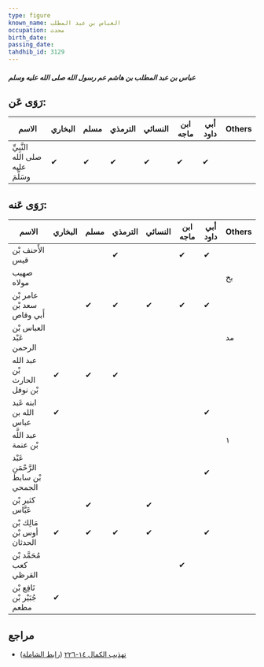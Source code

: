 ```yaml
---
type: figure
known_name: العباس بن عبد المطلب
occupation: محدث
birth_date:
passing_date:
tahdhib_id: 3129
---
```

##### عباس بن عبد المطلب بن هاشم عم رسول الله صلى الله عليه وسلم

## رَوَى عَن:
| الاسم                             | البخاري | مسلم | الترمذي | النسائي | ابن ماجه | أبي داود | Others |
| --------------------------------- | ------- | ---- | ------- | ------- | -------- | -------- | ------ |
| النَّبِيِّ صلى الله عليه وسَلَّمَ | ✔       | ✔    | ✔       | ✔       | ✔        | ✔        |        |
## رَوَى عَنه:
| الاسم                             | البخاري | مسلم | الترمذي | النسائي | ابن ماجه | أبي داود | Others |
| --------------------------------- | ------- | ---- | ------- | ------- | -------- | -------- | ------ |
| الأَحنف بْن قيس                   |         |      | ✔       |         | ✔        | ✔        |        |
| صهيب مولاه                        |         |      |         |         |          |          | بخ     |
| عامر بْن سعد بْن أَبي وقاص        |         | ✔    | ✔       | ✔       | ✔        | ✔        |        |
| العباس بْن عَبْد الرحمن           |         |      |         |         |          |          | مد     |
| عبد الله بْن الحارث بْن نوفل      | ✔       | ✔    | ✔       |         |          |          |        |
| ابنه عَبد الله بن عباس            | ✔       |      |         |         |          | ✔        |        |
| عبد اللَّه بْن عنمة               |         |      |         |         |          |          | ١      |
| عَبْد الرَّحْمَنِ بْن سابط الجمحي |         |      |         |         |          | ✔        |        |
| كثير بْن عَبَّاس                  |         | ✔    |         | ✔       |          |          |        |
| مَالِك بْن أوس بْن الحدثان        | ✔       | ✔    | ✔       | ✔       |          | ✔        |        |
| مُحَمَّد بْن كعب القرظي           |         |      |         |         | ✔        |          |        |
| نَافِع بْن جُبَيْر بْن مطعم       | ✔       |      |         |         |          |          |        |
## مراجع
- [تهذيب الكمال ١٤-٢٢٦](obsidian://open?vault=Tahdhib-al-Kamal&file=Figures/٣١٢٩-عباس%20بن%20عبد%20المطلب%20بن%20هاشم%20عم%20رسول%20الله%20صلى%20الله%20عليه%20وسلم) ([رابط الشاملة](https://shamela.ws/book/3722/7154))